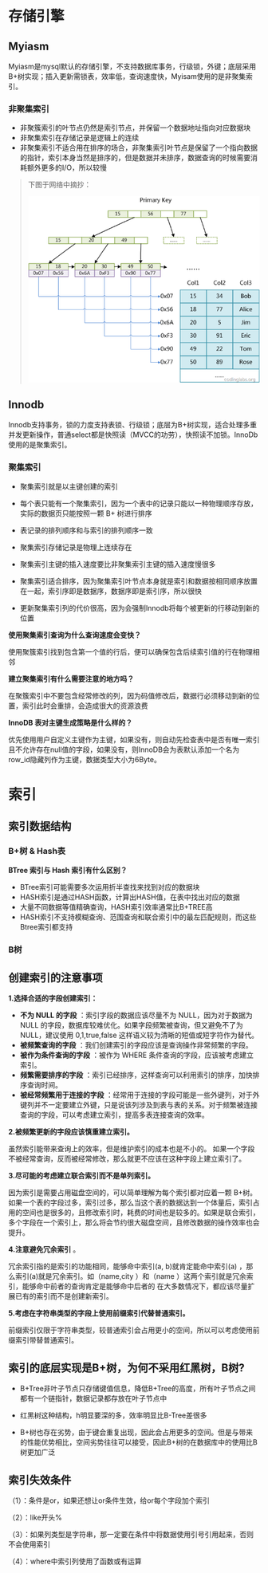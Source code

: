 # 存储引擎

## Myiasm

Myiasm是mysql默认的存储引擎，不支持数据库事务，行级锁，外键；底层采用B+树实现；插入更新需锁表，效率低，查询速度快，Myisam使用的是非聚集索引。

### 非聚集索引

- 非聚簇索引的叶节点仍然是索引节点，并保留一个数据地址指向对应数据块
- 非聚集索引在存储记录是逻辑上的连续
- 非聚集索引不适合用在排序的场合，非聚集索引叶节点是保留了一个指向数据的指针，索引本身当然是排序的，但是数据并未排序，数据查询的时候需要消耗额外更多的I/O，所以较慢

> 下图于网络中摘抄：
>
> ![非聚集索引原理图](DatabaseEngine.assets/aHR0cHM6Ly9pbWctbXkuY3Nkbi5uZXQvdXBsb2Fkcy8yMDEyMDgvMDEvMTM0Mzc1NzY1NV8xMDA4LnBuZw.png)

## Innodb

Innodb支持事务，锁的力度支持表锁、行级锁；底层为B+树实现，适合处理多重并发更新操作，普通select都是快照读（MVCC的功劳），快照读不加锁。InnoDb使用的是聚集索引。

### 聚集索引

- 聚集索引就是以主键创建的索引

- 每个表只能有一个聚集索引，因为一个表中的记录只能以一种物理顺序存放，实际的数据页只能按照一颗 B+ 树进行排序

- 表记录的排列顺序和与索引的排列顺序一致

- 聚集索引存储记录是物理上连续存在

- 聚集索引主键的插入速度要比非聚集索引主键的插入速度慢很多

- 聚集索引适合排序，因为聚集索引叶节点本身就是索引和数据按相同顺序放置在一起，索引序即是数据序，数据序即是索引序，所以很快

- 更新聚集索引列的代价很高，因为会强制Innodb将每个被更新的行移动到新的位置

**使用聚集索引查询为什么查询速度会变快？**

使用聚簇索引找到包含第一个值的行后，便可以确保包含后续索引值的行在物理相邻

**建立聚集索引有什么需要注意的地方吗？**

在聚簇索引中不要包含经常修改的列，因为码值修改后，数据行必须移动到新的位置，索引此时会重排，会造成很大的资源浪费

**InnoDB 表对主键生成策略是什么样的？**

优先使用用户自定义主键作为主键，如果没有，则自动先检查表中是否有唯一索引且不允许存在null值的字段，如果没有，则InnoDB会为表默认添加一个名为row_id隐藏列作为主键，数据类型大小为6Byte。



# 索引

## 索引数据结构

### B+树 & Hash表



**BTree 索引与 Hash 索引有什么区别？**

- BTree索引可能需要多次运用折半查找来找到对应的数据块 
- HASH索引是通过HASH函数，计算出HASH值，在表中找出对应的数据 
- 大量不同数据等值精确查询，HASH索引效率通常比B+TREE高
- HASH索引不支持模糊查询、范围查询和联合索引中的最左匹配规则，而这些Btree索引都支持



### B树



## 创建索引的注意事项

**1.选择合适的字段创建索引：**

- **不为 NULL 的字段** ：索引字段的数据应该尽量不为 NULL，因为对于数据为 NULL 的字段，数据库较难优化。如果字段频繁被查询，但又避免不了为 NULL，建议使用 0,1,true,false 这样语义较为清晰的短值或短字符作为替代。
- **被频繁查询的字段** ：我们创建索引的字段应该是查询操作非常频繁的字段。
- **被作为条件查询的字段** ：被作为 WHERE 条件查询的字段，应该被考虑建立索引。
- **频繁需要排序的字段** ：索引已经排序，这样查询可以利用索引的排序，加快排序查询时间。
- **被经常频繁用于连接的字段** ：经常用于连接的字段可能是一些外键列，对于外键列并不一定要建立外键，只是说该列涉及到表与表的关系。对于频繁被连接查询的字段，可以考虑建立索引，提高多表连接查询的效率。

**2.被频繁更新的字段应该慎重建立索引。**

虽然索引能带来查询上的效率，但是维护索引的成本也是不小的。 如果一个字段不被经常查询，反而被经常修改，那么就更不应该在这种字段上建立索引了。

**3.尽可能的考虑建立联合索引而不是单列索引。**

因为索引是需要占用磁盘空间的，可以简单理解为每个索引都对应着一颗 B+树。如果一个表的字段过多，索引过多，那么当这个表的数据达到一个体量后，索引占用的空间也是很多的，且修改索引时，耗费的时间也是较多的。如果是联合索引，多个字段在一个索引上，那么将会节约很大磁盘空间，且修改数据的操作效率也会提升。

**4.注意避免冗余索引** 。

冗余索引指的是索引的功能相同，能够命中索引(a, b)就肯定能命中索引(a) ，那么索引(a)就是冗余索引。如（name,city ）和（name ）这两个索引就是冗余索引，能够命中前者的查询肯定是能够命中后者的 在大多数情况下，都应该尽量扩展已有的索引而不是创建新索引。

**5.考虑在字符串类型的字段上使用前缀索引代替普通索引。**

前缀索引仅限于字符串类型，较普通索引会占用更小的空间，所以可以考虑使用前缀索引带替普通索引。

## 索引的底层实现是B+树，为何不采用红黑树，B树?

- B+Tree非叶子节点只存储键值信息，降低B+Tree的高度，所有叶子节点之间都有一个链指针，数据记录都存放在叶子节点中

- 红黑树这种结构，h明显要深的多，效率明显比B-Tree差很多

- B+树也存在劣势，由于键会重复出现，因此会占用更多的空间。但是与带来的性能优势相比，空间劣势往往可以接受，因此B+树的在数据库中的使用比B树更加广泛

## 索引失效条件

（1）：条件是or，如果还想让or条件生效，给or每个字段加个索引

（2）：like开头%

（3）：如果列类型是字符串，那一定要在条件中将数据使用引号引用起来，否则不会使用索引

（4）：where中索引列使用了函数或有运算